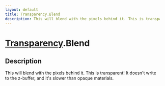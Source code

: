 ```yaml
---
layout: default
title: Transparency.Blend
description: This will blend with the pixels behind it. This is transparent! It doesn't write to the z-buffer, and it's slower than opaque materials.
---
```

# [Transparency]({{site.url}}/Pages/Reference/Transparency.html).Blend

## Description
This will blend with the pixels behind it. This is
transparent! It doesn't write to the z-buffer, and it's slower
than opaque materials.

